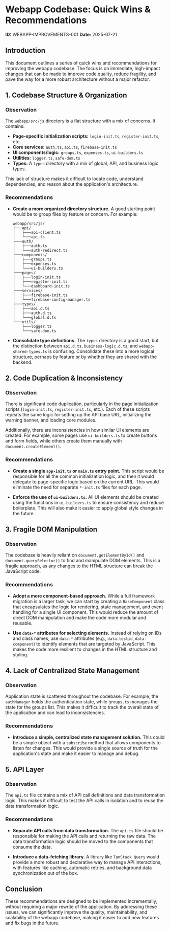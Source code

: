 # Webapp Codebase: Quick Wins & Recommendations

**ID:** WEBAPP-IMPROVEMENTS-001
**Date:** 2025-07-21

## Introduction

This document outlines a series of quick wins and recommendations for improving the webapp codebase. The focus is on immediate, high-impact changes that can be made to improve code quality, reduce fragility, and pave the way for a more robust architecture without a major refactor.

## 1. Codebase Structure & Organization

### Observation

The `webapp/src/js` directory is a flat structure with a mix of concerns. It contains:

-   **Page-specific initialization scripts:** `login-init.ts`, `register-init.ts`, etc.
-   **Core services:** `auth.ts`, `api.ts`, `firebase-init.ts`
-   **UI components/logic:** `groups.ts`, `expenses.ts`, `ui-builders.ts`
-   **Utilities:** `logger.ts`, `safe-dom.ts`
-   **Types:** A `types` directory with a mix of global, API, and business logic types.

This lack of structure makes it difficult to locate code, understand dependencies, and reason about the application's architecture.

### Recommendations

-   **Create a more organized directory structure.** A good starting point would be to group files by feature or concern. For example:

    ```
    webapp/src/js/
    ├───api/
    │   ├───api-client.ts
    │   └───api.ts
    ├───auth/
    │   ├───auth.ts
    │   └───auth-redirect.ts
    ├───components/
    │   ├───groups.ts
    │   ├───expenses.ts
    │   └───ui-builders.ts
    ├───pages/
    │   ├───login-init.ts
    │   ├───register-init.ts
    │   └───dashboard-init.ts
    ├───services/
    │   ├───firebase-init.ts
    │   └───firebase-config-manager.ts
    ├───types/
    │   ├───api.d.ts
    │   ├───auth.d.ts
    │   └───global.d.ts
    └───utils/
        ├───logger.ts
        └───safe-dom.ts
    ```

-   **Consolidate type definitions.** The `types` directory is a good start, but the distinction between `api.d.ts`, `business-logic.d.ts`, and `webapp-shared-types.ts` is confusing. Consolidate these into a more logical structure, perhaps by feature or by whether they are shared with the backend.

## 2. Code Duplication & Inconsistency

### Observation

There is significant code duplication, particularly in the page initialization scripts (`login-init.ts`, `register-init.ts`, etc.). Each of these scripts repeats the same logic for setting up the API base URL, initializing the warning banner, and loading core modules.

Additionally, there are inconsistencies in how similar UI elements are created. For example, some pages use `ui-builders.ts` to create buttons and form fields, while others create them manually with `document.createElement()`.

### Recommendations

-   **Create a single `app-init.ts` or `main.ts` entry point.** This script would be responsible for all the common initialization logic, and then it would delegate to page-specific logic based on the current URL. This would eliminate the need for separate `*-init.ts` files for each page.

-   **Enforce the use of `ui-builders.ts`.** All UI elements should be created using the functions in `ui-builders.ts` to ensure consistency and reduce boilerplate. This will also make it easier to apply global style changes in the future.

## 3. Fragile DOM Manipulation

### Observation

The codebase is heavily reliant on `document.getElementById()` and `document.querySelector()` to find and manipulate DOM elements. This is a fragile approach, as any changes to the HTML structure can break the JavaScript code.

### Recommendations

-   **Adopt a more component-based approach.** While a full framework migration is a larger task, we can start by creating a `BaseComponent` class that encapsulates the logic for rendering, state management, and event handling for a single UI component. This would reduce the amount of direct DOM manipulation and make the code more modular and reusable.

-   **Use `data-*` attributes for selecting elements.** Instead of relying on IDs and class names, use `data-*` attributes (e.g., `data-testid`, `data-component`) to identify elements that are targeted by JavaScript. This makes the code more resilient to changes in the HTML structure and styling.

## 4. Lack of Centralized State Management

### Observation

Application state is scattered throughout the codebase. For example, the `authManager` holds the authentication state, while `groups.ts` manages the state for the groups list. This makes it difficult to track the overall state of the application and can lead to inconsistencies.

### Recommendations

-   **Introduce a simple, centralized state management solution.** This could be a simple object with a `subscribe` method that allows components to listen for changes. This would provide a single source of truth for the application's state and make it easier to manage and debug.

## 5. API Layer

### Observation

The `api.ts` file contains a mix of API call definitions and data transformation logic. This makes it difficult to test the API calls in isolation and to reuse the data transformation logic.

### Recommendations

-   **Separate API calls from data transformation.** The `api.ts` file should be responsible for making the API calls and returning the raw data. The data transformation logic should be moved to the components that consume the data.

-   **Introduce a data-fetching library.** A library like `TanStack Query` would provide a more robust and declarative way to manage API interactions, with features like caching, automatic retries, and background data synchronization out of the box.

## Conclusion

These recommendations are designed to be implemented incrementally, without requiring a major rewrite of the application. By addressing these issues, we can significantly improve the quality, maintainability, and scalability of the webapp codebase, making it easier to add new features and fix bugs in the future.
